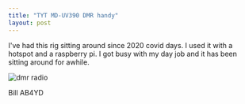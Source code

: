 ```yaml
---
title: "TYT MD-UV390 DMR handy"
layout: post
---
```


I've had this rig sitting around since 2020 covid days. I used it with a 
hotspot and a raspberry pi.  I got busy with my day job and it has been
sitting around for awhile.

![dmr radio](/assests/IMG-3715.JPG)

Bill AB4YD

